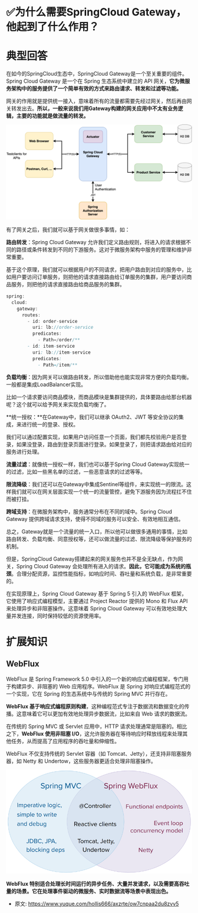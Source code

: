 # ✅为什么需要SpringCloud Gateway，他起到了什么作用？
<!--page header-->

<a name="Jegj0"></a>
# 典型回答

在如今的SpringCloud生态中，SpringCloud Gateway是一个至关重要的组件。Spring Cloud Gateway 是一个在 Spring 生态系统中建立的 API 网关，**它为微服务架构中的服务提供了一个简单有效的方式来路由请求、转发和过滤等功能。**

网关的作用就是提供统一接入，意味着所有的流量都需要先经过网关，然后再由网关转发出去。**所以，一般来说我们用Gateway构建的网关应用中不太有业务逻辑，主要的功能就是做流量的转发。**

![spaces_rZ7ywP3DCB1zsC80f9kQ_uploads_git-blob-df10a92f8f35f37ec4a5cdb4abe1569d6186565e_architecture.png](./img/K9pEAXRqpAAvKUqx/1706431562955-c59dc433-e8e3-49ca-b103-3de85990f3d7-793676.png)

有了网关之后，我们就可以基于网关做很多事情，如：

**路由转发**：Spring Cloud Gateway 允许我们定义路由规则，将进入的请求根据不同的路径或条件转发到不同的下游服务。这对于微服务架构中服务的管理和维护非常重要。

基于这个原理，我们就可以根据用户的不同请求，把用户路由到对应的服务中，比如用户要访问订单服务，则把他的请求直接路由给订单服务的集群，用户要访问商品服务，则把他的请求直接路由给商品服务的集群。

```java
spring:
  cloud:
    gateway:
      routes:
        - id: order-service
          uri: lb://order-service
          predicates:
            - Path=/order/**
        - id: item-service
          uri: lb://item-service
          predicates:
            - Path=/item/**

```

**负载均衡**：因为网关可以做路由转发，所以借助他也能实现非常方便的负载均衡。一般都是集成LoadBalancer实现。

比如一个请求要访问商品模块，而商品模块是集群提供的，具体要路由给那台机器呢？这个就可以给予网关来实现负载均衡了。

**统一授权：**在Gateway中，我们可以继承 OAuth2、JWT 等安全协议的集成，来进行统一的登录、授权。

我们可以通过配置实现，如果用户访问任意一个页面，我们都先校验用户是否登录，如果没登录，路由到登录页面进行登录。如果登录了，则把请求路由给对应的服务进行处理。

**流量过滤**：就像统一授权一样，我们也可以基于Spring Cloud Gateway实现统一的过滤，比如一些黑名单的过滤，一些恶意请求的过滤等等。

**限流降级**：我们还可以在Gateway中集成Sentinel等组件，来实现统一的限流。这样我们就可以在网关层面实现一个统一的流量管控，避免下游服务因为流程扛不住而被打挂。

**跨域支持**：在微服务架构中，服务通常分布在不同的域中。Spring Cloud Gateway 提供跨域请求支持，使得不同域的服务可以安全、有效地相互通信。

总之，Gateway就是一个流量的统一入口，所以他可以做很多通用的事情，比如路由转发、负载均衡、同意授权等，还可以做流量的过滤、限流降级等保护服务的机制。

但是，SpringCloud Gateway搭建起来的网关服务也并不是全无缺点，作为网关，Spring Cloud Gateway 会处理所有进入的请求。**因此，它可能成为系统的瓶颈**。合理分配资源，监控性能指标，如响应时间、吞吐量和系统负载，是非常重要的。

在实现原理上，Spring Cloud Gateway 基于 Spring 5 引入的 WebFlux 框架，它使用了响应式编程模型，主要通过 Project Reactor 提供的 Mono 和 Flux API 来处理异步和非阻塞操作。这意味着 Spring Cloud Gateway 可以有效地处理大量并发连接，同时保持较低的资源使用率。

<a name="WC8Cl"></a>
# 扩展知识

<a name="HUOrv"></a>
## WebFlux

WebFlux 是 Spring Framework 5.0 中引入的一个新的响应式编程框架，专门用于构建异步、非阻塞的 Web 应用程序。WebFlux 是 Spring 对响应式编程范式的一个实现，它在 Spring 的生态系统中与传统的 Spring MVC 并行存在。

**WebFlux 基于响应式编程原则构建**，这种编程范式专注于数据流和数据变化的传播。这意味着它可以更加有效地处理异步数据流，比如来自 Web 请求的数据流。

在传统的 Spring MVC 或 Servlet 应用中，HTTP 请求处理通常是阻塞的。相比之下，**WebFlux 使用非阻塞 I/O**，这允许服务器在等待响应时释放线程来处理其他任务，从而提高了应用程序的吞吐量和伸缩性。

WebFlux 不仅支持传统的 Servlet 容器（如 Tomcat、Jetty），还支持非阻塞服务器，如 Netty 和 Undertow，这些服务器更适合处理非阻塞操作。

![](./img/K9pEAXRqpAAvKUqx/1706430985781-45845e1e-d06b-482c-a578-53d0a811a995-392374.png)

**WebFlux 特别适合处理长时间运行的异步任务、大量并发请求，以及需要高吞吐量的场景。它在处理事件驱动的微服务、实时数据流等场景中表现出色。**

 


<!--page footer-->
- 原文: <https://www.yuque.com/hollis666/axzrte/ow7cnpaa2du8zvv5>
